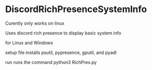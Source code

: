 # DiscordRichPresenceSystemInfo
Curently only works on linux

 Uses discord rich presence to display basic system info
 
 for Linux and Windows
 
 setup file installs psutil, pypresence, gputil, and pyadl
 
 run runs the command python3 RichPres.py
